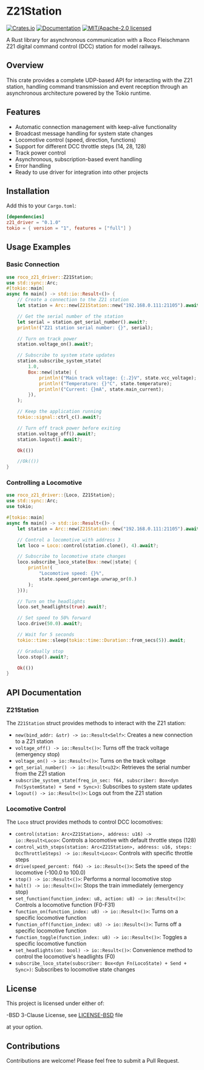 # Z21Station

[![Crates.io](https://img.shields.io/crates/v/z21_driver.svg)](https://crates.io/crates/roco_z21_driver)
[![Documentation](https://docs.rs/roco_z21_driver/badge.svg)](https://docs.rs/roco_z21_driver)
[![MIT/Apache-2.0 licensed](https://img.shields.io/crates/l/roco_z21_driver.svg)](./LICENSE)

A Rust library for asynchronous communication with a Roco Fleischmann Z21 digital command control (DCC) station for model railways.

## Overview

This crate provides a complete UDP-based API for interacting with the Z21 station, handling command transmission and event reception through an asynchronous architecture powered by the Tokio runtime.

## Features

- Automatic connection management with keep-alive functionality
- Broadcast message handling for system state changes
- Locomotive control (speed, direction, functions)
- Support for different DCC throttle steps (14, 28, 128)
- Track power control
- Asynchronous, subscription-based event handling
- Error handling
- Ready to use driver for integration into other projects

## Installation

Add this to your `Cargo.toml`:

```toml
[dependencies]
z21_driver = "0.1.0"
tokio = { version = "1", features = ["full"] }
```

## Usage Examples

### Basic Connection

```rust
use roco_z21_driver::Z21Station;
use std::sync::Arc;
#[tokio::main]
async fn main() -> std::io::Result<()> {
    // Create a connection to the Z21 station
    let station = Arc::new(Z21Station::new("192.168.0.111:21105").await?);

    // Get the serial number of the station
    let serial = station.get_serial_number().await?;
    println!("Z21 station serial number: {}", serial);

    // Turn on track power
    station.voltage_on().await?;

    // Subscribe to system state updates
    station.subscribe_system_state(
        1.0,
        Box::new(|state| {
            println!("Main track voltage: {:.2}V", state.vcc_voltage);
            println!("Temperature: {}°C", state.temperature);
            println!("Current: {}mA", state.main_current);
        }),
    );

    // Keep the application running
    tokio::signal::ctrl_c().await?;

    // Turn off track power before exiting
    station.voltage_off().await?;
    station.logout().await?;

    Ok(())

    //Ok(())
}

```

### Controlling a Locomotive

```rust
use roco_z21_driver::{Loco, Z21Station};
use std::sync::Arc;
use tokio;

#[tokio::main]
async fn main() -> std::io::Result<()> {
    let station = Arc::new(Z21Station::new("192.168.0.111:21105").await?);

    // Control a locomotive with address 3
    let loco = Loco::control(station.clone(), 4).await?;

    // Subscribe to locomotive state changes
    loco.subscribe_loco_state(Box::new(|state| {
        println!(
            "Locomotive speed: {}%",
            state.speed_percentage.unwrap_or(0.)
        );
    }));

    // Turn on the headlights
    loco.set_headlights(true).await?;

    // Set speed to 50% forward
    loco.drive(50.0).await?;

    // Wait for 5 seconds
    tokio::time::sleep(tokio::time::Duration::from_secs(5)).await;

    // Gradually stop
    loco.stop().await?;

    Ok(())
}


```

## API Documentation

### Z21Station

The `Z21Station` struct provides methods to interact with the Z21 station:

- `new(bind_addr: &str) -> io::Result<Self>`: Creates a new connection to a Z21 station
- `voltage_off() -> io::Result<()>`: Turns off the track voltage (emergency stop)
- `voltage_on() -> io::Result<()>`: Turns on the track voltage
- `get_serial_number() -> io::Result<u32>`: Retrieves the serial number from the Z21 station
- `subscribe_system_state(freq_in_sec: f64, subscriber: Box<dyn Fn(SystemState) + Send + Sync>)`: Subscribes to system state updates
- `logout() -> io::Result<()>`: Logs out from the Z21 station

### Locomotive Control

The `Loco` struct provides methods to control DCC locomotives:

- `control(station: Arc<Z21Station>, address: u16) -> io::Result<Loco>`: Controls a locomotive with default throttle steps (128)
- `control_with_steps(station: Arc<Z21Station>, address: u16, steps: DccThrottleSteps) -> io::Result<Loco>`: Controls with specific throttle steps
- `drive(speed_percent: f64) -> io::Result<()>`: Sets the speed of the locomotive (-100.0 to 100.0)
- `stop() -> io::Result<()>`: Performs a normal locomotive stop
- `halt() -> io::Result<()>`: Stops the train immediately (emergency stop)
- `set_function(function_index: u8, action: u8) -> io::Result<()>`: Controls a locomotive function (F0-F31)
- `function_on(function_index: u8) -> io::Result<()>`: Turns on a specific locomotive function
- `function_off(function_index: u8) -> io::Result<()>`: Turns off a specific locomotive function
- `function_toggle(function_index: u8) -> io::Result<()>`: Toggles a specific locomotive function
- `set_headlights(on: bool) -> io::Result<()>`: Convenience method to control the locomotive's headlights (F0)
- `subscribe_loco_state(subscriber: Box<dyn Fn(LocoState) + Send + Sync>)`: Subscribes to locomotive state changes

## License

This project is licensed under either of:

-BSD 3-Clause License, see [LICENSE-BSD](https://opensource.org/license/bsd-3-clause) file

at your option.

## Contributions

Contributions are welcome! Please feel free to submit a Pull Request.
